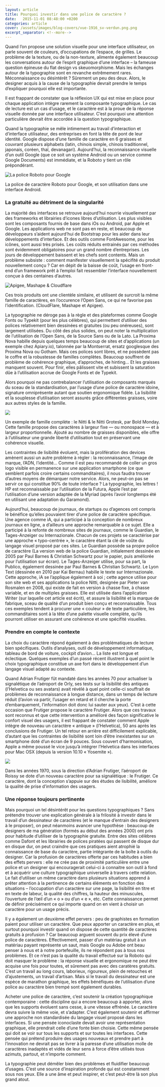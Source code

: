 ```yaml
---
layout: article
title: Pourquoi investir dans une police de caractère ?
date:   2015-11-01 08:48:00 +0200
categories: article
cover: /assets/images/blog-covers/vue-1916_sv-verdun.png.png
excerpt_separator: <!--more-->
---
```


Quand l’on propose une solution visuelle pour une interface utilisateur, on parle souvent de couleurs, d’occupations de l’espace, de grilles<!--more-->. Le problème de la texture, ou de la non-texture, alimente également beaucoup les conversations autour de l’esprit graphique d’une interface – la fameuse question épineuse du flat design vs skeuomorphisme. Mais les échanges autour de la typographie sont en revanche extrêmement rares. Méconnaissance ou désintérêt ? Sûrement un peu des deux. Alors, le designer acquis à la cause de la typographie devrait prendre le temps d’expliquer pourquoi elle est importante.

Il est frappant de constater que la réflexion UX qui est mise en place pour chaque application intègre rarement la composante typographique. Le cas de lecture est un cas d’usage, et le caractère est à la proue de la réponse visuelle donnée par une interface utilisateur. C’est pourquoi une attention particulière devrait être accordée à la question typographique.

Quand la typographie se mêle intimement au travail d’interaction et d’interface utilisateur, des entreprises en font la tête de pont de leur identité. Google dispose d’une famille de caractère en 6 graisses et couvrant plusieurs alphabets (latin, chinois simple, chinois traditionnel, japonais, coréen, thaï, devanagari). Aujourd’hui, la reconnaissance visuelle d’un outil Google (que ce soit un système Android ou un service comme Google Documents) est immédiate, et la Roboto y tient un rôle prépondérant.

![La police Roboto pour Google](http://www.thomasguesnon.fr/data/files/images/blog/images_typo_1.jpg "La police Roboto")
<div class="small">La police de caractère Roboto pour Google, et son utilisation dans une interface Android.</div>

### La gratuité au détriment de la singularité ###

La majorité des interfaces se retrouve aujourd’hui nourrie visuellement par des frameworks et librairies d’icones libres d’utilisation. Les plus visibles sont les composants fournis de base dans iOs ou Android, par Apple et Google. Les applications web ne sont pas en reste, et beaucoup de développeurs s’aident aujourd’hui de Bootstrap pour les aider dans leur développements d’interface. Et des outils comme FontAwesome, pour les icônes, sont aussi très prisés. Les coûts réduits entrainés par ces méthodes sont évidemment obligatoires pour un grand nombre d’entreprises. Les jours de développement baissent et les chefs sont contents. Mais un problème subsiste : comment manifester visuellement la spécifité du produit nouvellement conçu ? Car en dépit de la baisse de coût, l’usage en front-end d’un framework prêt à l’emploi fait ressembler l’interface nouvellement conçue à des centaines d’autres.

![Apigee, Mashape & Cloudflare](http://www.thomasguesnon.fr/data/files/images/blog/images_typo_4.jpg)
<div class="small">Ces trois produits ont une clientèle similaire, et utilisent de surcroit la même famille de caractères, en l’occurence l’Open Sans, ce qui ne favorise pas l’identification. (CloudFlare, Mashape et Apigee).</div>

La typographie ne déroge pas à la règle et des plateformes comme Google Fonts ou Typekit (pour les plus célèbres), qui permettent d’utiliser des polices relativement bien dessinées et gratuites (ou peu onéreuses), sont largement utilisées. Du côté des plus solides, on peut noter la multiplication de l’utilisation de l’Open Sans, de la Source Sans ou de la Lato. La Proxima Nova habille depuis quelques temps beaucoup de sites et d’applications (un exemple chez Apiary.io), talonnée par la Montserrat, ersatz googlesque des Proxima Nova ou Gotham. Mais ces polices sont libres, et ne possèdent pas le coffre et la robustesse de familles complètes. Beaucoup souffrent de problème de cohérence graphique, d’approches, de hinting… Et les graisses manquent souvent. Pour finir, elles pâlissent vite et subissent la saturation dûe à l’utilisation accrue de Google Fonts et de Typekit.

Alors pourquoi ne pas contrebalancer l’utilisation de composants marqués du sceau de la standardisation, par l’usage d’une police de caractère idoine, signature omniprésente autant que soutien ergonomique fidèle. La lisibilité et la souplesse d’utilisation seront assurés grâce différentes graisses, voire aux autres styles de la famille.

![](http://www.thomasguesnon.fr/data/files/images/blog/images_typo_2.jpg)
<div class="small">Un exemple de famille complète : le Nitti & le Nitti Grotesk, par Bold Monday. Cette famille propose des caractères à largeur fixe — ou monospace — et à largeur proportionnelle. Ajouté au nombre de graisses disponibles, elle offre à l’utilisateur une grande liberté d’utilisation tout en préservant une cohérence visuelle.</div>

Les contraintes de lisibilité évoluent, mais la prolifération des devices amènent aussi un autre problème à régler : la reconnaissance, l’image de marque, l’ADN, l’identité… Comme il est peu recommandé de coller un gros logo visible en permanence sur une application smartphone (ce que semblent parfois croire certains commanditaires), il nous faudra trouver d’autres moyens de démarquer notre service. Alors, ne peut-on pas se servir ce qui constitue 90% de toute interface ? La typographie, les lettres ! HP est reconnaissable par l’utilisation de la Futura, Apple l’est par l’utilisation d’une version adaptée de la Myriad (après l’avoir longtemps été en utilisant une adaptation du Garamond).

Aujourd’hui, beaucoup de journaux, de startups ou d’agences ont compris le bénéfice qu’elles pouvaient tirer d’une police de caractère spécifique. Une agence comme iA, qui a participé à la conception de nombreux journaux en ligne, a d’ailleurs une approche remarquable à ce sujet. Elle a participé à la refonte de nombreux sites de journaux, comme le Guardian, le Tages-Anzeiger ou Internazionale. Chacun de ces projets se caractérise par une approche « typo-centrée », le caractère étant la clé de voûte du langage visuel proposé par ces sites. Le Guardian possède sa propre police de caractère (La version web de la police Guardian, initialement dessinée en 2005 par Paul Barnes & Christian Schwartz pour le papier, puis améliorée pour l’utilisation sur écran). Le Tages-Anzeiger utilise, pour sa part, la Publico, également dessinée par Paul Barnes & Christian Schwartz. Le Lyon Text (dessinée en 2010 par Kai Bernau) habille le texte sur Internazionale. Cette approche, iA se l’applique également à soi ; cette agence utilise pour son site web et ses applications la police Nitti, designée par Pieter van Rosmalen en 2008, qui existe de fait en version à chasse fixe, à chasse variable, et en de multiples graisses. Elle est utilisée dans l’application Writer (sur laquelle cet article est écrit), et assure la lisibilité et la marque de fabrique, sceau de qualité d’un produit bien conçu et reconnaissable. Tous ces exemples tendent à procurer une « couleur » de texte particulière, les commanditaires sont à la tête d’une palette visuelle complète, qu’ils pourront utiliser en assurant une cohérence et une spécifité visuelles.

### Prendre en compte le contexte ###

La choix du caractère répond également à des problématiques de lecture bien spécifiques. Outils d’analyses, outil de développement informatique, tableau de bord de voiture, cockpit d’avion… La liste est longue et éclectique. Quelques exemples d’un passé récent illustrent à quel point le choix typographique constitue un axe fort dans le développement d’un langage visuel adapté au contexte.

Quand Adrian Frutiger fût mandaté dans les années 70 pour actualiser la signalétique de l’aéroport de Orly, ses tests sur la lisibilité des antiques (l’Helvetica ou ses avatars) avait révélé à quel point celle-ci souffrait de problèmes de reconnaissance à longue distance, dans un temps de lecture réduit (l’avion va partir, l’usager en retard et il cherche la porte d’embarquement, l’information doit donc lui sauter aux yeux). C’est à cette occasion que Frutiger propose le caractère Frutiger. Alors que ces travaux sont reconnus et que cette intervention a amélioré des façon significative le confort visuel des usagers, il est frappant de constater comment Apple intègre de nouveau un caractère « antique » (l’Helvetica), 50 ans après les conclusions de Frutiger. Un tel retour en arrière est difficilement explicable, d’autant que les contraintes de lisibilité sont loin d’être inexistantes sur un smartphone doté d’un écran de 9 pouces. Sous couvert d’harmonisation, Apple a même poussé le vice jusqu’à intégrer l’Helvetica dans les interfaces pour Mac OSX (depuis la version 10.10 « Yosemite »).

![](http://www.thomasguesnon.fr/data/files/images/blog/images_typo_3.jpg)
<div class="small">Dans les années 1970, sous la direction d’Adrian Frutiger, l’aéroport de Roissy se dote d’un nouveau caractère pour sa signalétique : le Frutiger. Ce caractère, dont la conception s’appuie sur des études de lisibilité, améliore la qualité de prise d’information des usagers.</div>

### Une réponse toujours pertinente ###

Mais pourquoi un tel désintérêt pour les questions typographiques ? Sans prétendre trouver une explication générale à la frilosité à investir dans le travail d’un dessinateur de caractères (et le manque d’entrain des designers à le proposer), on peut néanmoins avancer une hypothèse : beaucoup de designers de ma génération (formés au début des années 2000) ont pris pour habitude d’utiliser de la typographie gratuite. Entre des sites célèbres comme Dafont et les librairies de polices piratées qui passent de disque dur en disque dur, on peut craindre que ces pratiques aient atrophié la connaissance de base du caractère, partie intégrante de la boîte à outils du designer. Car la profusion de caractères offerte par ces habitudes a bien des effets pervers : elle ne crée pas de proximité particulière entre une police et un designer qui encouragerait celui-ci à connaitre son outil à fond et à acquérir une culture typographique universelle à travers cette relation. Le fait d’utiliser un même caractère dans plusieurs situations apprend à prêter attention à la pertinence de certains éléments en fonction des situations – l’occupation d’un caractère sur une page, la lisibilité en titre et en texte de labeur, la qualité des chiffres, la hauteur des minuscules, l’ouverture de l’œil d’un « o » ou d’un « e », etc. Cette connaissance permet de définir précisément ce qui importe quand on en vient à choisir un caractère pour un usage précis.

Il y a également un deuxième effet pervers : peu de graphistes en formation paient pour utiliser un caractère. Que peux apporter un caractère en plus, et surtout pourquoi investir quand on dispose de cette quantité de caractères gratuits à profusion ? Car beaucoup arguent souvent du prix élevé d’une police de caractères. Effectivement, passer d’un matériau gratuit à un matériau payant représente un saut, mais Google ou Adobe ont beau penser à nous et à notre portefeuille, ils ne répondent pas à tous nos problèmes. Et ce n’est pas la qualité du travail effectué sur la Roboto qui doit masquer le problème : la réponse visuelle et ergonomique ne peut être acquise une fois pour toutes, et sûrement pas avec des caratères gratuits. C’est un travail au long cours, laborieux, rigoureux, plein de retouches et d’ajustements, un travail d’artisan. Mais si le travail du dessinateur est une espèce de marathon graphique, les effets bénéfiques de l’utilisation d’une police au caractère bien trempé sont également durables.

Acheter une police de caractère, c’est soutenir la création typographique contemporaine : cette discipline qui a encore beaucoup à apporter, alors que les supports évoluent sans cesse, à une vitesse effrénée. Le caractère devra suivre la même voie, et s’adapter. C’est également soutenir et affirmer une approche non standardisée du langage visuel proposé dans les interfaces. Si une pensée iconoclaste devait avoir une représentation graphique, elle prendrait celle d’une fonte bien choisie. Cette même pensée qui doit se voir sur tous les supports et sur toutes les interfaces. Cette pensée qui prétend produire des usages nouveaux et prendre part à l’innovation ne devrait pas se livrer à la paresse d’une utilisation molle de caractères inadaptés et vidés de leur sens à force d’être utilisés tous azimuts, partout, et n’importe comment.

La typographie peut démêler bien des problèmes et fluidifier beaucoup d’usages. C’est une source d’inspiration profonde qui est constamment sous nos yeux. Elle a une âme et peut inspirer, et c’est peut-être là son plus grand atout.
